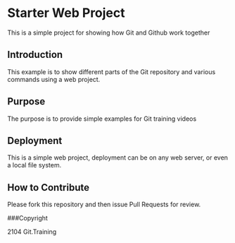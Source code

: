 # Starter Web Project

This is a simple project for showing how Git and Github work together

## Introduction

This example is to show different parts of the Git repository and various commands using a web project.

## Purpose

The purpose is to provide simple examples for Git training videos

## Deployment

This is a simple web project, deployment can be on any web server, or even a local file system.

## How to Contribute

Please fork this repository and then issue Pull Requests for review.

###Copyright

2104 Git.Training
